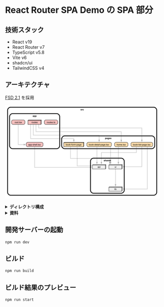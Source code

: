 # React Router SPA Demo の SPA 部分

## 技術スタック

- React v19
- React Router v7
- TypeScript v5.8
- Vite v6
- shadcn/ui
- TailwindCSS v4

## アーキテクチャ

[FSD 2.1](https://feature-sliced.design/ja/) を採用

![現在のアーキテクチャを図示したもの](./docs/images/project-structure.png)

<details>
  <summary><strong>ディレクトリ構成</strong></summary>

```plaintext
src/
  app/
    routes/

  pages/ ... [必須] アプリケーションの画面(いわゆるページに限らない。スクリーンやアクティビティと同義)を定義する
    [page-name]/ ... セグメントを分けるほどでもなければ `[page-name].tsx` とする
      ui/ .... UI コンポーネントを定義する。ディレクトリにするほどでもなければ、ui.tsx として定義する
      model/ ... Page で扱う固有のデータ型やスキーマ
      api/ ... Page 固有のビジネスロジック
      index.ts ... Page の Public API を export

  widgets/ ... 複数の Page で再利用される UI ブロックを定義する
    [widget-name]/ ... セグメントを分けるほどでもなければ `[widget-name].tsx` とする
      ui/ .... Widget を定義する UI
      model/ ... Widget で扱う固有のデータ型やスキーマ
      api/ ... Widget 固有のビジネスロジック
      index.ts ... Widget の Public API を export

  features/ ... 複数の Page や Widget で共有される機能を定義する
    [feature-name]/
      ui/ .... Feature を定義する UI
      model/ ... Feature で扱う固有のデータ型やスキーマ
      api/ ... Feature 固有のビジネスロジック
      index.tx ... Feature の Public API を export

  entities/ ... API や DB の型ではなく、現実世界に則したドメインモデル (コンテンツ・モデル)
    [entity-name]/
      ui/ .... Entity を視覚的に表現する共通の UI コンポーネントを定義する
      model/ ... Entity の型やスキーマを定義する
      api/ ... Entity 固有の API を呼び出す関数があれば定義する
      index.ts ... Entity の Public API を export

  shared/ .. `ui` と `lib` のみ、グルーピングが可能
    api/ ...
      index.ts ... API 関連の Public API を export

    ui/ ... 共通の UI コンポーネントを定義する
      button.tsx 

    lib/ ... 内部ライブラリを定義する
      [lib-name]/ ... あるいは [lib-name].ts として定義する
        index.ts ... ライブラリの Public API を export
```
</details>

<details>
  <summary><strong>資料</strong></summary>

- クイックスタート
  - https://feature-sliced.design/ja/docs/get-started
- ガイド
  - https://feature-sliced.design/ja/docs/guides  
- リファレンス
  - https://feature-sliced.design/ja/docs/reference
</details>


## 開発サーバーの起動

```bash
npm run dev
```

## ビルド

```bash
npm run build
```

## ビルド結果のプレビュー

```bash
npm run start
```

